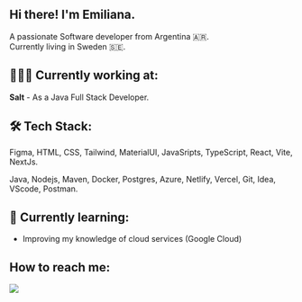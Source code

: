 ## Hi there! I'm Emiliana.

A passionate Software developer from Argentina 🇦🇷.
<br>
Currently living in Sweden 🇸🇪.

## 👩🏻‍💻 Currently working at:
**Salt** - As a Java Full Stack Developer.

## 🛠 Tech Stack:

Figma, HTML, CSS, Tailwind, MaterialUI, JavaSripts, TypeScript, React, Vite, NextJs.

Java, Nodejs, Maven, Docker, Postgres, Azure, Netlify, Vercel, Git, Idea, VScode, Postman.

## 🌱 Currently learning:
- Improving my knowledge of cloud services (Google Cloud)

## How to reach me:
<div align="left"> 
  <a href="https://www.linkedin.com/in/emiliana-e-971b26202/" target="_blank">
    <img src="https://img.shields.io/badge/LinkedIn-0077B5?style=for-the-badge&logo=linkedin&logoColor=white"/>
  </a>
</div>


